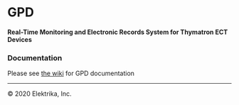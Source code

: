 # GPD

**Real-Time Monitoring and Electronic Records System for Thymatron ECT Devices**

### Documentation

Please see [the wiki](https://github.com/elektrika-inc/GPD-wiki/wiki) for GPD documentation

----

© 2020 Elektrika, Inc.
